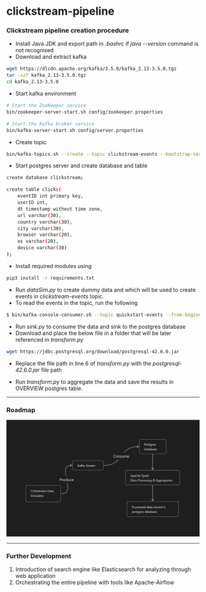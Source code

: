 # clickstream-pipeline
### Clickstream pipeline creation procedure

- Install Java JDK and export path in *.bashrc* if *java --version* command is not recognised
- Download and extract kafka

```bash
wget https://dlcdn.apache.org/kafka/3.5.0/kafka_2.13-3.5.0.tgz
tar -xzf kafka_2.13-3.5.0.tgz
cd kafka_2.13-3.5.0
```

- Start kafka environment

```bash
# Start the ZooKeeper service
bin/zookeeper-server-start.sh config/zookeeper.properties
```

```bash
# Start the Kafka broker service
bin/kafka-server-start.sh config/server.properties
```

- Create topic

```bash
bin/kafka-topics.sh --create --topic clickstream-events --bootstrap-server localhost:9092
```

- Start postgres server and create database and table

```bash
create database clickstream;
```

```bash
create table clicks(
	eventID int primary key,
	userID int,
	dt timestamp without time zone,
	url varchar(30),
	country varchar(30),
	city varchar(30),
	browser varchar(20),
	os varchar(20),
	device varchar(30)
);
```

- Install required modules using

```bash
pip3 install -r requirements.txt
```

- Run *dataSim.py* to create dummy data and which will be used to create events in *clickstream-events* topic.
- To read the events in the topic, run the following

```bash
$ bin/kafka-console-consumer.sh --topic quickstart-events --from-beginning --bootstrap-server localhost:9092
```

- Run *sink.py* to consume the data and sink to the postgres database
- Download and place the below file in a folder that will be later referenced in *transform.py*

```bash
wget https://jdbc.postgresql.org/download/postgresql-42.6.0.jar
```

- Replace the file path in line 6 of *transform.py* with the *postgresql-42.6.0.jar* file path

- Run *transform.py* to aggregate the data and save the results in OVERVIEW postgres table.
---

### Roadmap

![](roadmap.png)

---

### Further Development
1. Introduction of search engine like Elasticsearch for analyzing through web application
2. Orchestrating the entire pipeline with tools like Apache-Airflow
